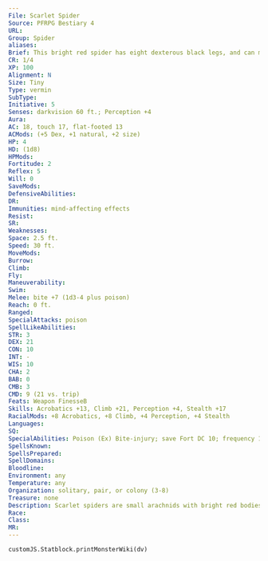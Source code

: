 ```yaml
---
File: Scarlet Spider
Source: PFRPG Bestiary 4
URL: 
Group: Spider
aliases: 
Brief: This bright red spider has eight dexterous black legs, and can move with amazing speed for its size.
CR: 1/4
XP: 100
Alignment: N
Size: Tiny
Type: vermin
SubType: 
Initiative: 5
Senses: darkvision 60 ft.; Perception +4
Aura: 
AC: 18, touch 17, flat-footed 13
ACMods: (+5 Dex, +1 natural, +2 size)
HP: 4
HD: (1d8)
HPMods: 
Fortitude: 2
Reflex: 5
Will: 0
SaveMods: 
DefensiveAbilities: 
DR: 
Immunities: mind-affecting effects
Resist: 
SR: 
Weaknesses: 
Space: 2.5 ft.
Speed: 30 ft.
MoveMods: 
Burrow: 
Climb: 
Fly: 
Maneuverability: 
Swim: 
Melee: bite +7 (1d3-4 plus poison)
Reach: 0 ft.
Ranged: 
SpecialAttacks: poison
SpellLikeAbilities: 
STR: 3
DEX: 21
CON: 10
INT: -
WIS: 10
CHA: 2
BAB: 0
CMB: 3
CMD: 9 (21 vs. trip)
Feats: Weapon FinesseB
Skills: Acrobatics +13, Climb +21, Perception +4, Stealth +17
RacialMods: +8 Acrobatics, +8 Climb, +4 Perception, +4 Stealth
Languages: 
SQ: 
SpecialAbilities: Poison (Ex) Bite-injury; save Fort DC 10; frequency 1/round for 4 rounds; effect 1 Str; cure 1 save.
SpellsKnown: 
SpellsPrepared: 
SpellDomains: 
Bloodline: 
Environment: any
Temperature: any
Organization: solitary, pair, or colony (3-8)
Treasure: none
Description: Scarlet spiders are small arachnids with bright red bodies and black legs. Scarlet spiders don't have web attacks. Though they can be found in any terrain, scarlet spiders are more common in environments where they can hunt large insects and small mammals. A spellcaster who selects a scarlet spider as a familiar gains a +3 bonus on Climb checks as long as the familiar remains within 1 mile of her; a scarlet spider familiar loses the mindless trait and has an Intelligence score appropriate for its master's level.
Race: 
Class: 
MR: 
---
```

```dataviewjs
customJS.Statblock.printMonsterWiki(dv)
```
